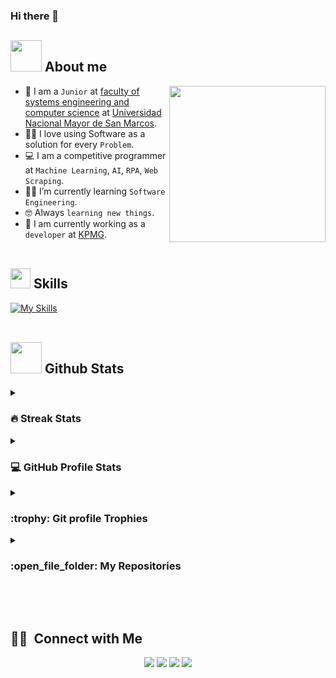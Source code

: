 ### Hi there 👋

<h2> <picture><img src = "https://github.com/7oSkaaa/7oSkaaa/blob/main/Images/about_me.gif?raw=true" width = 50px></picture> About me </h2>

<picture> <img align="right" src="https://github.com/7oSkaaa/7oSkaaa/blob/main/Images/Right_Side.gif?raw=true" width = 250px></picture>
- :school: I am a `Junior` at [faculty of systems engineering and computer science](https://sistemas.unmsm.edu.pe/site/index.php) at [Universidad Nacional Mayor de San Marcos](http://unmsm.edu.pe).
- :technologist: I love using Software as a solution for every `Problem`.
- :computer: I am a competitive programmer at `Machine Learning`, `AI`, `RPA`, `Web Scraping`.
- :student: I’m currently learning `Software Engineering`.
- :nerd_face: Always `learning new things`.
- :thinking: I am currently working as a `developer` at [KPMG](http://kpmg.com/pe/es/home.html).
<br> </br>


<h2> <img src = "https://media2.giphy.com/media/QssGEmpkyEOhBCb7e1/giphy.gif?cid=ecf05e47a0n3gi1bfqntqmob8g9aid1oyj2wr3ds3mg700bl&rid=giphy.gif" width = 32px> Skills </h2>

[![My Skills](https://skillicons.dev/icons?i=anaconda,aiscript,azure,idea,vscode,py,notion,cpp,git,github,figma,html,css,discord)](https://skillicons.dev)
<br> </br>


<h2> <picture> <img src = "https://github.com/7oSkaaa/7oSkaaa/blob/main/Images/Statistics.gif?raw=true" width = 50px>  </picture> Github Stats </h2>
<details><summary><h3> 🔥 Streak Stats</h3></summary>
----	
<p align="center"><img src="https://github-readme-streak-stats.herokuapp.com/?user=AnthonyLlactahuaman&theme=tokyonight_duo" alt="AnthonyLlactahuaman" /></p>
</details>
  
<details><summary><h3>💻 GitHub Profile Stats</h3></summary>
----
<p align="center">
    <a href="https://github.com/anuraghazra/github-readme-stats">
	    <img alt="7oSkaaa's Github Stats" src="https://github-readme-stats.vercel.app/api?username=AnthonyLlactahuaman&show_icons=true&count_private=true&locale=en&theme=tokyonight&layout=compact" height="230px"/></a>
	  <img src="https://github-readme-stats.vercel.app/api/top-langs?username=AnthonyLlactahuaman&langs_count=10&show_icons=true&locale=en&theme=tokyonight" alt="7oSkaaa" height="230px"/>
<br/>
  <b>Note:</b> Top languages is only a metric of the languages my public code consists of and doesn't reflect experience or skill level.
  </p>
</details>

<details><summary> <h3> :trophy: Git profile Trophies </h3></summary>
----
<p align="center"> <a href="https://github.com/ryo-ma/github-profile-trophy"><img src="https://github-profile-trophy.vercel.app/?username=AnthonyLlactahuaman&layout=compact&theme=tokyonight&column=4&margin-w=15&margin-h=15" alt="AnthonyLlactahuaman" /></a> </p>
</details>

<details><summary><h3> :open_file_folder: My Repositories </h3></summary>
----
<div>
  <p>
	<a href="https://github.com/AnthonyLlactahuaman/Punto-de-Venta">
      		<span style="
	        font-size: 28px;
	        color: #00f;
	        font-family: 'Orbitron', sans-serif;
	        font-weight: bold;
	        text-shadow: 0 0 5px #00f, 0 0 10px #00f;
	        display: inline-block;
	        margin-bottom: 10px;
	      ">
	        Proyecto Punto de Venta
	      </span>
    	</a>
</p>
<p>
	<a href="https://github.com/AnthonyLlactahuaman/RAG_LLaMA2_LangChain">
      		<span style="
	        font-size: 28px;
	        color: #00f;
	        font-family: 'Orbitron', sans-serif;
	        font-weight: bold;
	        text-shadow: 0 0 5px #00f, 0 0 10px #00f;
	        display: inline-block;
	        margin-bottom: 10px;
	      ">
	        Lectura de PDFs con LangChaing
	      </span>
    	</a>
  </p>
</div>
</details>

<br></br>
<h2>🤝🏻 &nbsp;Connect with Me</h2> 

<p align="center">
<a href="https://linkedin.com/in/anthonyllactahuaman"><img src="https://img.shields.io/badge/-Anthony%20Llactahuaman-0077B5?style=flat&logo=Linkedin&logoColor=white"/></a>
<a href="mailto:anthony.llactahuaman.m@gmail.com"><img src="https://img.shields.io/badge/-anthony.llactahuaman.m@gmail.com-D14836?style=flat&logo=Gmail&logoColor=white"/></a>
<a href="https://instagram.com/TonyLlacta"><img src="https://img.shields.io/badge/-@TonyLlacta_-E4405F?style=flat&logo=Instagram&logoColor=white"/></a>
<a href="https://facebook.com/anthonyjoel.llactahuamanmugersa"><img src="https://img.shields.io/badge/-Anthony%20Llactahuaman-1877F2?style=flat&logo=Facebook&logoColor=white"/></a>
</p>
